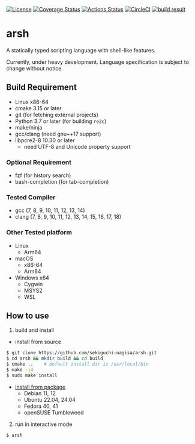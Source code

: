 [![License](https://img.shields.io/badge/license-Apache%202-blue.svg)](https://opensource.org/licenses/Apache-2.0)
[![Coverage Status](https://coveralls.io/repos/github/sekiguchi-nagisa/arsh/badge.svg?branch=master)](https://coveralls.io/github/sekiguchi-nagisa/arsh?branch=master)
[![Actions Status](https://github.com/sekiguchi-nagisa/arsh/workflows/GitHub%20Actions/badge.svg)](https://github.com/sekiguchi-nagisa/arsh/actions)
[![CircleCI](https://circleci.com/gh/sekiguchi-nagisa/arsh.svg?style=shield)](https://circleci.com/gh/sekiguchi-nagisa/arsh)
[![build result](https://build.opensuse.org/projects/home:nsekiguchi/packages/arsh/badge.svg?type=percent)](https://build.opensuse.org/package/show/home:nsekiguchi/arsh)

# arsh

A statically typed scripting language with shell-like features.

Currently, under heavy development. Language specification is subject to change without notice.

## Build Requirement

* Linux x86-64
* cmake 3.15 or later
* git (for fetching external projects)
* Python 3.7 or later (for building `re2c`)
* make/ninja
* gcc/clang (need gnu++17 support)
* libpcre2-8 10.30 or later
    * need UTF-8 and Unicode property support

### Optional Requirement

* fzf (for history search)
* bash-completion (for tab-completion)

### Tested Compiler

* gcc (7, 8, 9, 10, 11, 12, 13, 14)
* clang (7, 8, 9, 10, 11, 12, 13, 14, 15, 16, 17, 18)

### Other Tested platform

* Linux
    * Arm64
* macOS
    * x86-64
    * Arm64
* Windows x64
    * Cygwin
    * MSYS2
    * WSL

## How to use

1. build and install

* install from source

```sh
$ git clone https://github.com/sekiguchi-nagisa/arsh.git
$ cd arsh && mkdir build && cd build
$ cmake ..    # default install dir is /usr/local/bin
$ make -j4
$ sudo make install
```

* [install from package](https://software.opensuse.org//download.html?project=home%3Ansekiguchi&package=arsh)
    * Debian 11, 12
    * Ubuntu 22.04, 24.04
    * Fedora 40, 41
    * openSUSE Tumbleweed

2. run in interactive mode

```sh
$ arsh
```
